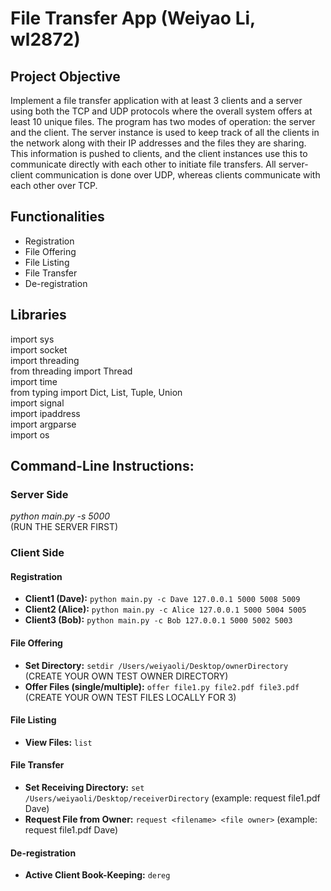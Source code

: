 # File Transfer App (Weiyao Li, wl2872)


## Project Objective
Implement a file transfer application with at least 3 clients and a server using both the TCP and UDP protocols where the overall system offers at least 10 unique files. The program has two modes of operation: the server and the client. The server instance is used to keep track of all the clients in the network along with their IP addresses and the files they are sharing. This information is pushed to clients, and the client instances use this to communicate directly with each other to initiate file transfers. All server-client communication is done over UDP, whereas clients communicate with each other over TCP.


## Functionalities
- Registration
- File Offering
- File Listing
- File Transfer
- De-registration

## Libraries
import sys <br/>
import socket<br/>
import threading<br/>
from threading import Thread<br/>
import time<br/>
from typing import Dict, List, Tuple, Union<br/>
import signal<br/>
import ipaddress<br/>
import argparse<br/>
import os<br/>

## Command-Line Instructions:
### Server Side
_python main.py -s 5000_ <br/>
(RUN THE SERVER FIRST)

### Client Side
#### Registration
- **Client1 (Dave):** `python main.py -c Dave 127.0.0.1 5000 5008 5009`
- **Client2 (Alice):** `python main.py -c Alice 127.0.0.1 5000 5004 5005`
- **Client3 (Bob):** `python main.py -c Bob 127.0.0.1 5000 5002 5003`

#### File Offering
- **Set Directory:** `setdir /Users/weiyaoli/Desktop/ownerDirectory` (CREATE YOUR OWN TEST OWNER DIRECTORY)
- **Offer Files (single/multiple):** `offer file1.py file2.pdf file3.pdf` (CREATE YOUR OWN TEST FILES LOCALLY FOR 3)

#### File Listing
- **View Files:** `list`

#### File Transfer
- **Set Receiving Directory:** `set /Users/weiyaoli/Desktop/receiverDirectory` (example: request file1.pdf Dave)
- **Request File from Owner:** `request <filename> <file owner>` (example: request file1.pdf Dave)

#### De-registration
- **Active Client Book-Keeping:** `dereg`



